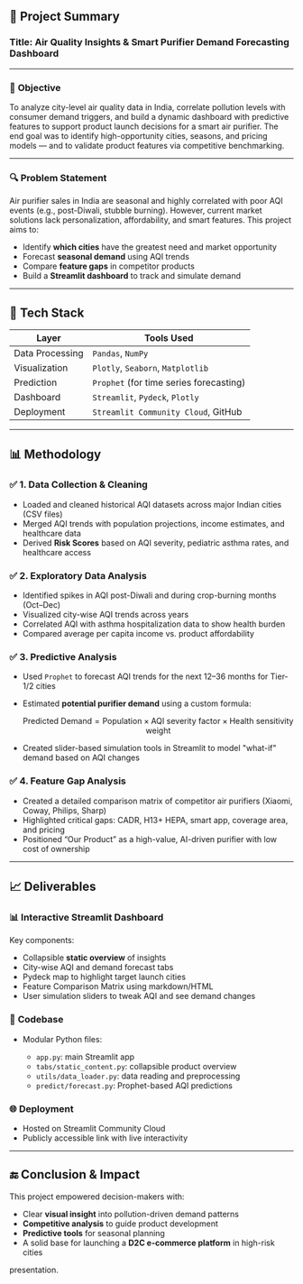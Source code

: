 ## 📘 Project Summary

### **Title**: Air Quality Insights & Smart Purifier Demand Forecasting Dashboard

---

### 🧩 **Objective**

To analyze city-level air quality data in India, correlate pollution levels with consumer demand triggers, and build a dynamic dashboard with predictive features to support product launch decisions for a smart air purifier. The end goal was to identify high-opportunity cities, seasons, and pricing models — and to validate product features via competitive benchmarking.

---

### 🔍 **Problem Statement**

Air purifier sales in India are seasonal and highly correlated with poor AQI events (e.g., post-Diwali, stubble burning). However, current market solutions lack personalization, affordability, and smart features. This project aims to:

* Identify **which cities** have the greatest need and market opportunity
* Forecast **seasonal demand** using AQI trends
* Compare **feature gaps** in competitor products
* Build a **Streamlit dashboard** to track and simulate demand

---

## 🔧 Tech Stack

| Layer           | Tools Used                              |
| --------------- | --------------------------------------- |
| Data Processing | `Pandas`, `NumPy`                       |
| Visualization   | `Plotly`, `Seaborn`, `Matplotlib`       |
| Prediction      | `Prophet` (for time series forecasting) |
| Dashboard       | `Streamlit`, `Pydeck`, `Plotly`         |
| Deployment      | `Streamlit Community Cloud`, GitHub     |

---

## 📊 Methodology

### ✅ **1. Data Collection & Cleaning**

* Loaded and cleaned historical AQI datasets across major Indian cities (CSV files)
* Merged AQI trends with population projections, income estimates, and healthcare data
* Derived **Risk Scores** based on AQI severity, pediatric asthma rates, and healthcare access

### ✅ **2. Exploratory Data Analysis**

* Identified spikes in AQI post-Diwali and during crop-burning months (Oct–Dec)
* Visualized city-wise AQI trends across years
* Correlated AQI with asthma hospitalization data to show health burden
* Compared average per capita income vs. product affordability

### ✅ **3. Predictive Analysis**

* Used `Prophet` to forecast AQI trends for the next 12–36 months for Tier-1/2 cities

* Estimated **potential purifier demand** using a custom formula:

  $$
  \text{Predicted Demand} = \text{Population} \times \text{AQI severity factor} \times \text{Health sensitivity weight}
  $$

* Created slider-based simulation tools in Streamlit to model "what-if" demand based on AQI changes

### ✅ **4. Feature Gap Analysis**

* Created a detailed comparison matrix of competitor air purifiers (Xiaomi, Coway, Philips, Sharp)
* Highlighted critical gaps: CADR, H13+ HEPA, smart app, coverage area, and pricing
* Positioned “Our Product” as a high-value, AI-driven purifier with low cost of ownership

---

## 📈 Deliverables

### 📊 **Interactive Streamlit Dashboard**

Key components:

* Collapsible **static overview** of insights
* City-wise AQI and demand forecast tabs
* Pydeck map to highlight target launch cities
* Feature Comparison Matrix using markdown/HTML
* User simulation sliders to tweak AQI and see demand changes

### 📁 **Codebase**

* Modular Python files:

  * `app.py`: main Streamlit app
  * `tabs/static_content.py`: collapsible product overview
  * `utils/data_loader.py`: data reading and preprocessing
  * `predict/forecast.py`: Prophet-based AQI predictions

### 🌐 **Deployment**

* Hosted on Streamlit Community Cloud
* Publicly accessible link with live interactivity

---

## 🔚 Conclusion & Impact

This project empowered decision-makers with:

* Clear **visual insight** into pollution-driven demand patterns
* **Competitive analysis** to guide product development
* **Predictive tools** for seasonal planning
* A solid base for launching a **D2C e-commerce platform** in high-risk cities

presentation.

